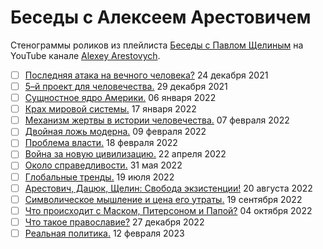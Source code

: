 # Беседы с Алексеем Арестовичем

Стенограммы роликов из плейлиста [Беседы с Павлом Щелиным](https://www.youtube.com/playlist?list=PLHBacZjYq-jwLfy_Kfla_AuxLVUDz3HQo) на YouTube канале [Alexey Arestovych](https://www.youtube.com/@arestovych).

- [ ] [Последняя атака на вечного человека?](2021_12_24.md) 24 декабря 2021
- [ ] [5–й проект для человечества.](2021_12_29.md) 29 декабря 2021
- [ ] [Сущностное ядро Америки.](2022_01_06.md) 06 января 2022
- [ ] [Крах мировой системы.](2022_01_17.md) 17 января 2022
- [ ] [Механизм жертвы в истории человечества.](2022_02_07.md) 07 февраля 2022
- [ ] [Двойная ложь модерна.](2022_02_09.md) 09 февраля 2022
- [ ] [Проблема власти.](2022_02_18.md) 18 февраля 2022
- [ ] [Война за новую цивилизацию.](2022_04_22.md) 22 апреля 2022
- [ ] [Около справедливости.](2022_05_31.md) 31 мая 2022
- [ ] [Глобальные тренды.](2022_07_19.md) 19 июля 2022
- [ ] [Арестович, Дацюк, Щелин: Свобода экзистенции!](2022_08_20.md) 20 августа 2022
- [ ] [Символическое мышление и цена его утраты.](2022_09_19.md) 19 сентября 2022
- [ ] [Что происходит с Маском, Питерсоном и Папой?](2022_10_04.md) 04 октября 2022
- [ ] [Что такое православие?](2022_12_27.md) 27 декабря 2022
- [ ] [Реальная политика.](2023_02_12.md) 12 февраля 2023
